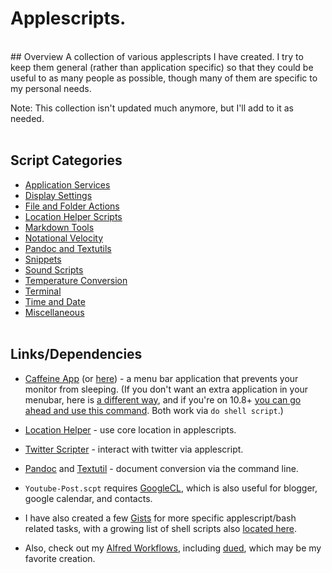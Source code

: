 Applescripts.
============
<BR>
## Overview
A collection of various applescripts I have created. I try to keep them general (rather than application specific) so that they could be useful to as many people as possible, though many of them are specific to my personal needs.  <br>  

Note: This collection isn't updated much anymore, but I'll add to it as needed. 
<BR><BR>

## Script Categories 

- [Application Services](https://github.com/unforswearing/applescript/tree/master/Application%20Services)
- [Display Settings](https://github.com/unforswearing/applescript/tree/master/Display%20Settings)  
- [File and Folder Actions](https://github.com/unforswearing/applescript/tree/master/File%20and%20Folder%20Actions)  
- [Location Helper Scripts](https://github.com/unforswearing/applescript/tree/master/Location%20Helper%20Scripts)  
- [Markdown Tools](https://github.com/unforswearing/applescript/tree/master/Markdown%20Tools)  
- [Notational Velocity](http://github.com/unforswearing/applescript/tree/master/Notational%20Velocity)  
- [Pandoc and Textutils](https://github.com/unforswearing/applescript/tree/master/Pandoc%20and%20Textutils)  
- [Snippets](https://github.com/unforswearing/applescript/tree/master/Snippets)  
- [Sound Scripts](https://github.com/unforswearing/applescript/tree/master/Sound%20Scripts)  
- [Temperature Conversion](https://github.com/unforswearing/applescript/tree/master/Temperature%20Conversion)  
- [Terminal](https://github.com/unforswearing/applescript/tree/master/Terminal) 
- [Time and Date](https://github.com/unforswearing/applescript/tree/master/Time%20and%20Date) 
- [Miscellaneous](https://github.com/unforswearing/applescript/tree/master/-%20Misc) 
<BR><BR>


## Links/Dependencies  

- [Caffeine App](http://lightheadsw.com/caffeine/) (or [here](http://macdownload.informer.com/caffeine)) - a menu bar application that prevents your monitor from sleeping. (If you don't want an extra application in your menubar, here is [a different way](http://lifehacker.com/5767991/how-to-force-your-mac-to-stay-awake-indefinitely-via-the-command-line), and if you're on 10.8+ [you can go ahead and use this command](https://developer.apple.com/library/mac/documentation/Darwin/Reference/Manpages/man8/caffeinate.8.html). Both work via ```do shell script```.)
                                                                                    
- [Location Helper](http://www.mousedown.net/mouseware/LocationHelper.html) - use core location in applescripts.   

- [Twitter Scripter](http://www.mousedown.net/mouseware/TwitterScripter.html) - interact with twitter via applescript.  

- [Pandoc](http://johnmacfarlane.net/pandoc/) and [Textutil](https://developer.apple.com/library/mac/documentation/Darwin/Reference/ManPages/man1/textutil.1.html) - document conversion via the command line.    

- `Youtube-Post.scpt` requires [GoogleCL](https://code.google.com/p/googlecl/), which is also useful for blogger, google calendar, and contacts.      

- I have also created a few [Gists](https://gist.github.com/unforswearing) for more specific applescript/bash related tasks, with a growing list of shell scripts also [located here](https://github.com/unforswearing/Shell).  

- Also, check out my [Alfred Workflows](https://github.com/unforswearing/alfredWorkflows), including [dued](https://github.com/unforswearing/dued), which may be my favorite creation.  
<BR><BR>
